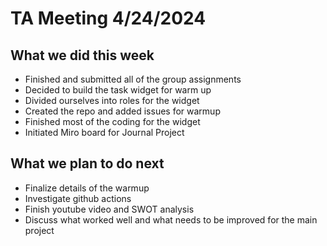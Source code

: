 # TA Meeting 4/24/2024

## What we did this week

- Finished and submitted all of the group assignments
- Decided to build the task widget for warm up
- Divided ourselves into roles for the widget
- Created the repo and added issues for warmup
- Finished most of the coding for the widget
- Initiated Miro board for Journal Project

## What we plan to do next

- Finalize details of the warmup
- Investigate github actions
- Finish youtube video and SWOT analysis
- Discuss what worked well and what needs to be improved for the main project